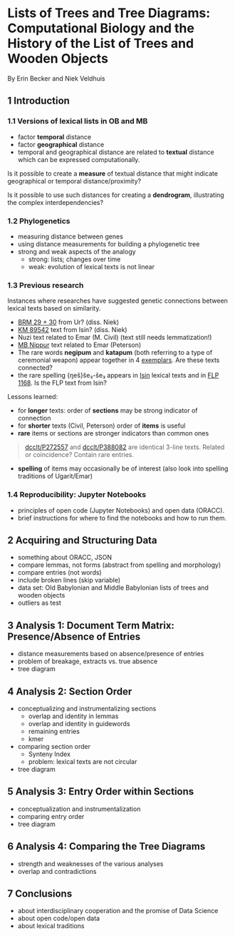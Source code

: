# Lists of Trees and Tree Diagrams: Computational Biology and the History of the List of Trees and Wooden Objects
By Erin Becker and Niek Veldhuis
## 1 Introduction
### 1.1 Versions of lexical lists in OB and MB
- factor **temporal** distance
- factor **geographical** distance
- temporal and geographical distance are related to **textual** distance which can be expressed computationally.

Is it possible to create a **measure** of textual distance that might indicate geographical or temporal distance/proximity?

Is it possible to use such distances for creating a **dendrogram**, illustrating the complex interdependencies?

### 1.2 Phylogenetics
- measuring distance between genes
- using distance measurements for building a phylogenetic tree
- strong and weak aspects of the analogy
    - strong: lists; changes over time
    - weak: evolution of lexical texts is not linear

### 1.3 Previous research
Instances where researches have suggested genetic connections between lexical texts based on similarity.
* [BRM 29 + 30](http://oracc.org/dcclt/P250364) from Ur? (diss. Niek)
* [KM 89542](http://oracc.org/dcclt/P235262) text from Isin? (diss. Niek)
* Nuzi text related to Emar (M. Civil) (text still needs lemmatization!)
* [MB Nippur](http://oracc.org/dcclt/P247850) text related to Emar (Peterson)
* The rare words **negipum** and **katapum** (both referring to a type of ceremonial weapon) appear together in 4 [exemplars](http://oracc.org/dcclt/P247864,P273880,P388265,P347814). Are these texts connected?
* the rare spelling {ŋeš}še₃-še₃ appears in [Isin](http://oracc.org/dcclt/P459217,P459216) lexical texts and in [FLP 1168](http://oracc.org/dcclt/P459784). Is the FLP text from Isin?

Lessons learned:
- for **longer** texts: order of **sections** may be strong indicator of connection
- for **shorter** texts (Civil, Peterson) order of **items** is useful
- **rare** items or sections are stronger indicators than common ones
> [dcclt/P272557](http://oracc.org/dcclt/P272557) and [dcclt/P388082](http://oracc.org/dcclt/P388082) are identical 3-line texts. Related or coincidence? Contain rare entries.
- **spelling** of items may occasionally be of interest (also look into spelling traditions of Ugarit/Emar)

### 1.4 Reproducibility: Jupyter Notebooks
- principles of open code (Jupyter Notebooks) and open data (ORACC).
- brief instructions for where to find the notebooks and how to run them.

## 2 Acquiring and Structuring Data
- something about ORACC, JSON
- compare lemmas, not forms (abstract from spelling and morphology)
- compare entries (not words)
- include broken lines (skip variable)
- data set: Old Babylonian and Middle Babylonian lists of trees and wooden objects
- outliers as test

## 3 Analysis 1: Document Term Matrix: Presence/Absence of Entries
- distance measurements based on absence/presence of entries
- problem of breakage, extracts vs. true absence
- tree diagram

## 4 Analysis 2: Section Order
- conceptualizing and instrumentalizing sections
    - overlap and identity in lemmas
    - overlap and identity in guidewords
    - remaining entries
    - kmer
- comparing section order
    - Synteny Index
    - problem: lexical texts are not circular
- tree diagram

## 5 Analysis 3: Entry Order within Sections
- conceptualization and instrumentalization
- comparing entry order
- tree diagram

## 6 Analysis 4: Comparing the Tree Diagrams
- strength and weaknesses of the various analyses
- overlap and contradictions

## 7 Conclusions
- about interdisciplinary cooperation and the promise of Data Science
- about open code/open data
- about lexical traditions

